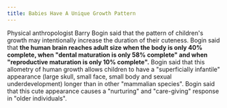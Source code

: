 ```yaml
---
title: Babies Have A Unique Growth Pattern
---
```


Physical anthropologist Barry Bogin said that the pattern of children's growth may intentionally increase the duration of their cuteness. Bogin said that **the human brain reaches adult size when the body is only 40% complete, when "dental maturation is only 58% complete" and when "reproductive maturation is only 10% complete".** Bogin said that this allometry of human growth allows children to have a "superficially infantile" appearance (large skull, small face, small body and sexual underdevelopment) longer than in other "mammalian species". Bogin said that this cute appearance causes a "nurturing" and "care-giving" response in "older individuals".
